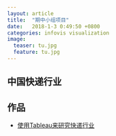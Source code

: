 ```yaml
---
layout: article
title:  "期中小组项目"
date:   2018-1-3 0:49:50 +0800
categories: infovis visualization
image:
  teaser: tu.jpg
  feature: tu.jpg
---
```


## 中国快递行业


## 作品
- <a href="https://public.tableau.com/views/_15729/sheet18?:embed=y&:display_count=yes" target="_blank">使用Tableau来研究快递行业</a>